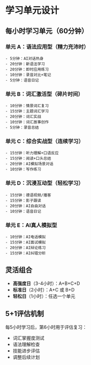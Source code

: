 # 学习单元设计

## 每小时学习单元（60分钟）

### 单元 A：语法应用型（精力充沛时）
```
- 5分钟：AI对话热身
- 20分钟：新语法学习
- 20分钟：即时应用练习
- 10分钟：录音对比+笔记
- 5分钟：语音日记
```

### 单元 B：词汇激活型（碎片时间）
```
- 10分钟：情景词汇复习
- 15分钟：主题词汇学习
- 20分钟：词汇实战
- 10分钟：词汇故事创作
- 5分钟：录音总结
```

### 单元 C：综合实战型（连续学习）
```
- 15分钟：听力理解+口语反应
- 15分钟：阅读+口头总结
- 20分钟：AI模拟场景对话
- 10分钟：写作练习
```

### 单元 D：沉浸互动型（轻松学习）
```
- 15分钟：德语视频/播客
- 15分钟：影子跟读
- 20分钟：AI自由对话
- 10分钟：语音日记
```

### 单元 E：AI真人模拟型
```
- 10分钟：AI电话模拟
- 15分钟：AI面试模拟
- 20分钟：AI辩论练习
- 15分钟：AI纠错分析
```

## 灵活组合
- **高强度日**（3-4小时）：A+B+C+D
- **标准日**（2小时）：A+C 或 B+D
- **轻松日**（1小时）：任选一个单元

## 5+1评估机制
每5小时学习后，第6小时用于评估复习：
- 词汇掌握度测试
- 语法理解检查
- 技能进步评估
- 调整后续计划